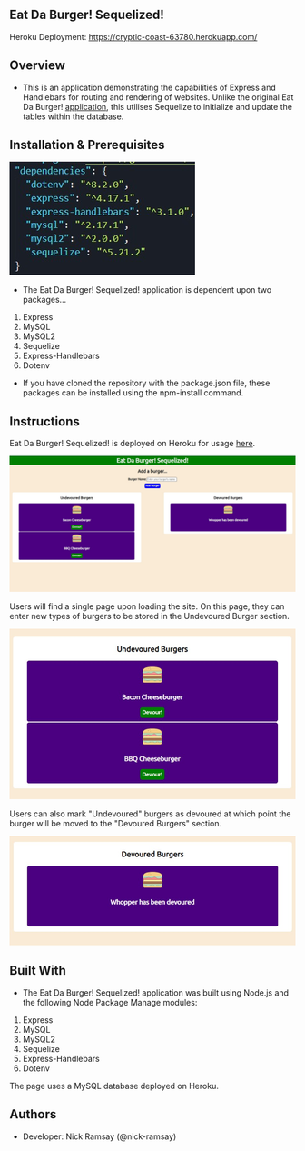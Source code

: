 ## Eat Da Burger! Sequelized!

Heroku Deployment: https://cryptic-coast-63780.herokuapp.com/

## Overview
- This is an application demonstrating the capabilities of Express and Handlebars for routing and rendering of websites. Unlike the original Eat Da Burger! [application](https://github.com/nick-ramsay/burger), this utilises Sequelize to initialize and update the tables within the database.

## Installation & Prerequisites

![Burger Dependent Packages](https://github.com/nick-ramsay/readme-images/blob/master/sequelizedBurger/dependent-packages.jpg?raw=true)

- The Eat Da Burger! Sequelized! application is dependent upon two packages...
 1. Express
 2. MySQL
 3. MySQL2
 4. Sequelize
 5. Express-Handlebars
 6. Dotenv
- If you have cloned the repository with the package.json file, these packages can be installed using the npm-install command.

## Instructions

Eat Da Burger! Sequelized! is deployed on Heroku for usage [here](https://cryptic-coast-63780.herokuapp.com/).

![Burger Homepage](https://github.com/nick-ramsay/readme-images/blob/master/sequelizedBurger/sequelizedBurger-home.jpg?raw=true)

Users will find a single page upon loading the site. On this page, they can enter new types of burgers to be stored in the Undevoured Burger section. 

![Burger Undevoured](https://github.com/nick-ramsay/readme-images/blob/master/sequelizedBurger/sequelizedBurger-undevoured.jpg?raw=true)

Users can also mark "Undevoured" burgers as devoured at which point the burger will be moved to the "Devoured Burgers" section.

![Burger Devoured](https://github.com/nick-ramsay/readme-images/blob/master/sequelizedBurger/sequelizedBurger-devoured.jpg?raw=true)


## Built With
- The Eat Da Burger! Sequelized! application was built using Node.js and the following Node Package Manage modules:

 1. Express
 2. MySQL
 3. MySQL2
 4. Sequelize
 5. Express-Handlebars
 6. Dotenv

 The page uses a MySQL database deployed on Heroku.

## Authors 
- Developer: Nick Ramsay (@nick-ramsay)